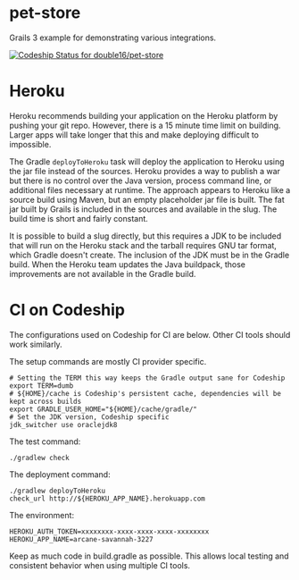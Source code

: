pet-store
=========

Grails 3 example for demonstrating various integrations.

[ ![Codeship Status for double16/pet-store](https://codeship.com/projects/c2393a60-c552-0132-c695-32942c6ecf59/status?branch=master)](https://codeship.com/projects/74368)

# Heroku
Heroku recommends building your application on the Heroku platform by pushing your git repo. However, there is a 15 minute
time limit on building. Larger apps will take longer that this and make deploying difficult to impossible.

The Gradle `deployToHeroku` task will deploy the application to Heroku using the jar file instead of the sources. Heroku provides
a way to publish a war but there is no control over the Java version, process command line, or additional files necessary
at runtime. The approach appears to Heroku like a source build using Maven, but an empty placeholder jar file is built. The
fat jar built by Grails is included in the sources and available in the slug. The build time is short and fairly constant.

It is possible to build a slug directly, but this requires a JDK to be included that will run on the Heroku stack and
the tarball requires GNU tar format, which Gradle doesn't create. The inclusion of the JDK must be in the Gradle build. When the
Heroku team updates the Java buildpack, those improvements are not available in the Gradle build.

# CI on Codeship
The configurations used on Codeship for CI are below. Other CI tools should work similarly.

The setup commands are mostly CI provider specific.
```shell
# Setting the TERM this way keeps the Gradle output sane for Codeship
export TERM=dumb
# ${HOME}/cache is Codeship's persistent cache, dependencies will be kept across builds
export GRADLE_USER_HOME="${HOME}/cache/gradle/"
# Set the JDK version, Codeship specific
jdk_switcher use oraclejdk8
```

The test command:
```shell
./gradlew check
```

The deployment command:
```shell
./gradlew deployToHeroku
check_url http://${HEROKU_APP_NAME}.herokuapp.com
```

The environment:
```
HEROKU_AUTH_TOKEN=xxxxxxxx-xxxx-xxxx-xxxx-xxxxxxxx
HEROKU_APP_NAME=arcane-savannah-3227
```

Keep as much code in build.gradle as possible. This allows local testing and consistent behavior when using multiple CI
tools.
